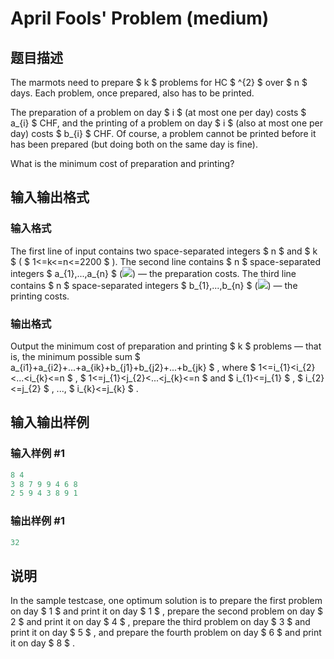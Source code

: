 # April Fools&#039; Problem (medium)

## 题目描述

The marmots need to prepare $ k $ problems for HC $ ^{2} $ over $ n $ days. Each problem, once prepared, also has to be printed.

The preparation of a problem on day $ i $ (at most one per day) costs $ a_{i} $ CHF, and the printing of a problem on day $ i $ (also at most one per day) costs $ b_{i} $ CHF. Of course, a problem cannot be printed before it has been prepared (but doing both on the same day is fine).

What is the minimum cost of preparation and printing?

## 输入输出格式

### 输入格式

The first line of input contains two space-separated integers $ n $ and $ k $ ( $ 1<=k<=n<=2200 $ ). The second line contains $ n $ space-separated integers $ a_{1},...,a_{n} $ (![](https://cdn.luogu.com.cn/upload/vjudge_pic/CF802N/e4754a7339522010b5528b1716cf92621f902f03.png)) — the preparation costs. The third line contains $ n $ space-separated integers $ b_{1},...,b_{n} $ (![](https://cdn.luogu.com.cn/upload/vjudge_pic/CF802N/a8ea7f0bb23797e6537e2f5e7c007f9d7fcd2a0d.png)) — the printing costs.

### 输出格式

Output the minimum cost of preparation and printing $ k $ problems — that is, the minimum possible sum $ a_{i1}+a_{i2}+...+a_{ik}+b_{j1}+b_{j2}+...+b_{jk} $ , where $ 1<=i_{1}&lt;i_{2}&lt;...&lt;i_{k}<=n $ , $ 1<=j_{1}&lt;j_{2}&lt;...&lt;j_{k}<=n $ and $ i_{1}<=j_{1} $ , $ i_{2}<=j_{2} $ , ..., $ i_{k}<=j_{k} $ .

## 输入输出样例

### 输入样例 #1

```cpp
8 4
3 8 7 9 9 4 6 8
2 5 9 4 3 8 9 1

```
### 输出样例 #1

```cpp
32
```


## 说明

In the sample testcase, one optimum solution is to prepare the first problem on day $ 1 $ and print it on day $ 1 $ , prepare the second problem on day $ 2 $ and print it on day $ 4 $ , prepare the third problem on day $ 3 $ and print it on day $ 5 $ , and prepare the fourth problem on day $ 6 $ and print it on day $ 8 $ .

